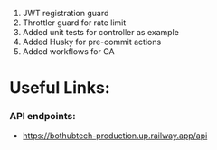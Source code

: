 1. JWT registration guard
2. Throttler guard for rate limit
3. Added unit tests for controller as example
4. Added Husky for pre-commit actions
5. Added workflows for GA


# Useful Links:
### API endpoints:
- https://bothubtech-production.up.railway.app/api
